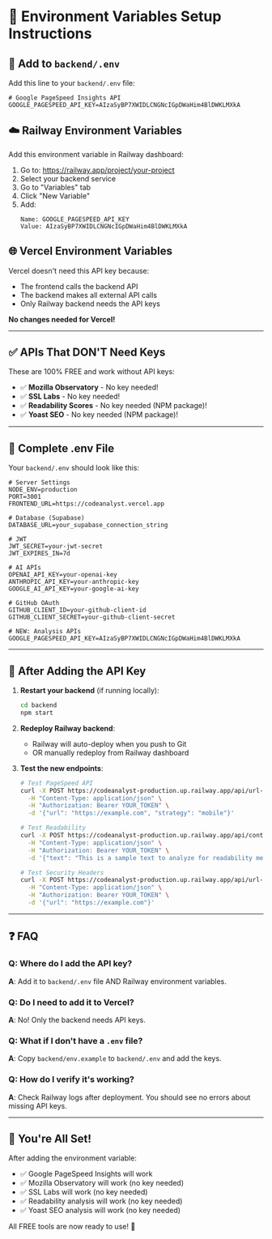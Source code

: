 # 🔧 Environment Variables Setup Instructions

## 📝 **Add to `backend/.env`**

Add this line to your `backend/.env` file:

```env
# Google PageSpeed Insights API
GOOGLE_PAGESPEED_API_KEY=AIzaSyBP7XWIDLCNGNcIGpDWaHim4BlDWKLMXkA
```

## ☁️ **Railway Environment Variables**

Add this environment variable in Railway dashboard:

1. Go to: https://railway.app/project/your-project
2. Select your backend service
3. Go to "Variables" tab
4. Click "New Variable"
5. Add:
   ```
   Name: GOOGLE_PAGESPEED_API_KEY
   Value: AIzaSyBP7XWIDLCNGNcIGpDWaHim4BlDWKLMXkA
   ```

## 🌐 **Vercel Environment Variables**

Vercel doesn't need this API key because:
- The frontend calls the backend API
- The backend makes all external API calls
- Only Railway backend needs the API keys

**No changes needed for Vercel!**

---

## ✅ **APIs That DON'T Need Keys**

These are 100% FREE and work without API keys:
- ✅ **Mozilla Observatory** - No key needed!
- ✅ **SSL Labs** - No key needed!
- ✅ **Readability Scores** - No key needed (NPM package)!
- ✅ **Yoast SEO** - No key needed (NPM package)!

---

## 🔑 **Complete .env File**

Your `backend/.env` should look like this:

```env
# Server Settings
NODE_ENV=production
PORT=3001
FRONTEND_URL=https://codeanalyst.vercel.app

# Database (Supabase)
DATABASE_URL=your_supabase_connection_string

# JWT
JWT_SECRET=your-jwt-secret
JWT_EXPIRES_IN=7d

# AI APIs
OPENAI_API_KEY=your-openai-key
ANTHROPIC_API_KEY=your-anthropic-key
GOOGLE_AI_API_KEY=your-google-ai-key

# GitHub OAuth
GITHUB_CLIENT_ID=your-github-client-id
GITHUB_CLIENT_SECRET=your-github-client-secret

# NEW: Analysis APIs
GOOGLE_PAGESPEED_API_KEY=AIzaSyBP7XWIDLCNGNcIGpDWaHim4BlDWKLMXkA
```

---

## 🚀 **After Adding the API Key**

1. **Restart your backend** (if running locally):
   ```bash
   cd backend
   npm start
   ```

2. **Redeploy Railway backend**:
   - Railway will auto-deploy when you push to Git
   - OR manually redeploy from Railway dashboard

3. **Test the new endpoints**:
   ```bash
   # Test PageSpeed API
   curl -X POST https://codeanalyst-production.up.railway.app/api/url-analysis/pagespeed \
     -H "Content-Type: application/json" \
     -H "Authorization: Bearer YOUR_TOKEN" \
     -d '{"url": "https://example.com", "strategy": "mobile"}'
   
   # Test Readability
   curl -X POST https://codeanalyst-production.up.railway.app/api/content-analysis/readability \
     -H "Content-Type: application/json" \
     -H "Authorization: Bearer YOUR_TOKEN" \
     -d '{"text": "This is a sample text to analyze for readability metrics."}'
   
   # Test Security Headers
   curl -X POST https://codeanalyst-production.up.railway.app/api/url-analysis/security \
     -H "Content-Type: application/json" \
     -H "Authorization: Bearer YOUR_TOKEN" \
     -d '{"url": "https://example.com"}'
   ```

---

## ❓ **FAQ**

### Q: Where do I add the API key?
**A**: Add it to `backend/.env` file AND Railway environment variables.

### Q: Do I need to add it to Vercel?
**A**: No! Only the backend needs API keys.

### Q: What if I don't have a `.env` file?
**A**: Copy `backend/env.example` to `backend/.env` and add the keys.

### Q: How do I verify it's working?
**A**: Check Railway logs after deployment. You should see no errors about missing API keys.

---

## 🎉 **You're All Set!**

After adding the environment variable:
- ✅ Google PageSpeed Insights will work
- ✅ Mozilla Observatory will work (no key needed)
- ✅ SSL Labs will work (no key needed)
- ✅ Readability analysis will work (no key needed)
- ✅ Yoast SEO analysis will work (no key needed)

All FREE tools are now ready to use! 🚀

